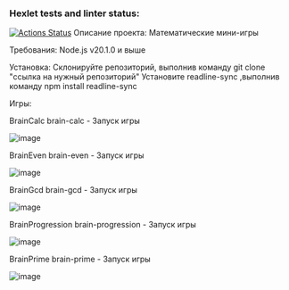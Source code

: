 ### Hexlet tests and linter status:
[![Actions Status](https://github.com/JomaVysokiy/frontend-project-44/workflows/hexlet-check/badge.svg)](https://github.com/JomaVysokiy/frontend-project-44/actions)
Описание проекта:
Математические мини-игры

Требования:
Node.js v20.1.0 и выше

Установка:
Склонируйте репозиторий, выполнив команду git clone "ссылка на нужный репозиторий"
Установите readline-sync ,выполнив команду npm install readline-sync 

Игры:

BrainCalc
brain-calc - Запуск игры

![image](https://github.com/JomaVysokiy/frontend-project-44/assets/114975316/0f3f91c3-3ab1-43b3-b844-556d886fbc89)

BrainEven
brain-even - Запуск игры

![image](https://github.com/JomaVysokiy/frontend-project-44/assets/114975316/2cec0f93-a35f-4dd9-86d2-89adad5cbac4)

BrainGcd
brain-gcd - Запуск игры
 
![image](https://github.com/JomaVysokiy/frontend-project-44/assets/114975316/e9892f2d-ef57-4150-b410-d5700e9125e0)

BrainProgression
brain-progression - Запуск игры

![image](https://github.com/JomaVysokiy/frontend-project-44/assets/114975316/d4af1f92-dc99-44d2-b67b-98e0ae447cc1)

BrainPrime
brain-prime - Запуск игры

![image](https://github.com/JomaVysokiy/frontend-project-44/assets/114975316/bf18f373-7445-488f-9c1e-ae0fb3d6aff6)
